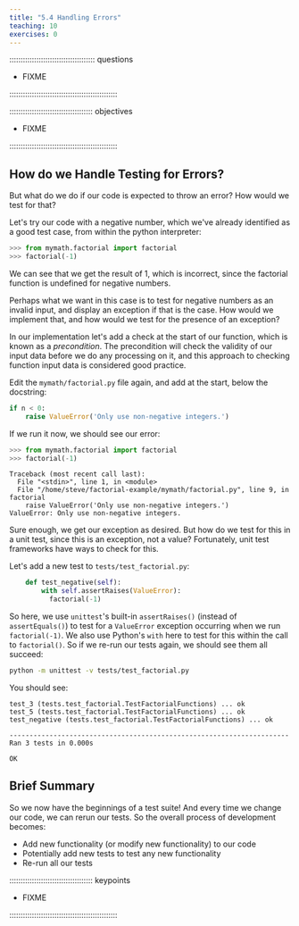```yaml
---
title: "5.4 Handling Errors"
teaching: 10
exercises: 0
---
```


:::::::::::::::::::::::::::::::::::::: questions 

- FIXME

::::::::::::::::::::::::::::::::::::::::::::::::

::::::::::::::::::::::::::::::::::::: objectives

- FIXME

::::::::::::::::::::::::::::::::::::::::::::::::

## How do we Handle Testing for Errors?

But what do we do if our code is expected to throw an error?
How would we test for that?

Let's try our code with a negative number,
which we've already identified as a good test case,
from within the python interpreter:

```python
>>> from mymath.factorial import factorial
>>> factorial(-1)
```

We can see that we get the result of 1,
which is incorrect,
since the factorial function is undefined for negative numbers.

Perhaps what we want in this case is to test for negative numbers as an invalid input,
and display an exception if that is the case.
How would we implement that,
and how would we test for the presence of an exception?

In our implementation let's add a check at the start of our function,
which is known as a *precondition*.
The precondition will check the validity of our input data before we do any processing on it,
and this approach to checking function input data is considered good practice.

Edit the `mymath/factorial.py` file again,
and add at the start, below the docstring:

```python
if n < 0:
    raise ValueError('Only use non-negative integers.')
```

If we run it now, we should see our error:

```python
>>> from mymath.factorial import factorial
>>> factorial(-1)
```

```output
Traceback (most recent call last):
  File "<stdin>", line 1, in <module>
  File "/home/steve/factorial-example/mymath/factorial.py", line 9, in factorial
    raise ValueError('Only use non-negative integers.')
ValueError: Only use non-negative integers.
```

Sure enough, we get our exception as desired.
But how do we test for this in a unit test,
since this is an exception, not a value?
Fortunately, unit test frameworks have ways to check for this.

Let's add a new test to `tests/test_factorial.py`:

```python
    def test_negative(self):
        with self.assertRaises(ValueError):
          factorial(-1)
```

So here, we use `unittest`'s built-in `assertRaises()` (instead of `assertEquals()`) to test for a `ValueError` exception occurring when we run `factorial(-1)`.
We also use Python's `with` here to test for this within the call to `factorial()`.
So if we re-run our tests again, we should see them all succeed:

```bash
python -m unittest -v tests/test_factorial.py
```

You should see:

```output
test_3 (tests.test_factorial.TestFactorialFunctions) ... ok
test_5 (tests.test_factorial.TestFactorialFunctions) ... ok
test_negative (tests.test_factorial.TestFactorialFunctions) ... ok

----------------------------------------------------------------------
Ran 3 tests in 0.000s

OK
```

## Brief Summary

So we now have the beginnings of a test suite!
And every time we change our code, we can rerun our tests.
So the overall process of development becomes:

- Add new functionality (or modify new functionality) to our code
- Potentially add new tests to test any new functionality
- Re-run all our tests

::::::::::::::::::::::::::::::::::::: keypoints 

- FIXME

::::::::::::::::::::::::::::::::::::::::::::::::
